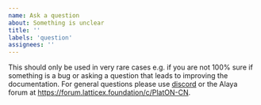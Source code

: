 ```yaml
---
name: Ask a question
about: Something is unclear
title: ''
labels: 'question'
assignees: ''
---
```


This should only be used in very rare cases e.g. if you are not 100% sure if something is a bug or asking a question that leads to improving the documentation. For general questions please use [discord](https://discord.com/invite/jAjFzJ3Cff) or the Alaya forum at https://forum.latticex.foundation/c/PlatON-CN.
